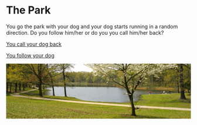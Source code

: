# The Park

You go the park with your dog and your dog starts running in a random direction. Do you follow him/her or do you you call him/her back? 

[You call your dog back](callDog.md)

[You follow your dog](followDog.md)

![park](park.jpg)

